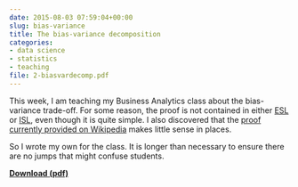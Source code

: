 ```yaml
---
date: 2015-08-03 07:59:04+00:00
slug: bias-variance
title: The bias-variance decomposition
categories:
- data science
- statistics
- teaching
file: 2-biasvardecomp.pdf
---
```


This week, I am teaching my Business Analytics class about the bias-variance trade-off. For some reason, the proof is not contained in either [ESL](https://web.stanford.edu/~hastie/ElemStatLearn/) or [ISL](http://www.statlearning.com/), even though it is quite simple. I also discovered that the [proof currently provided on Wikipedia](https://en.wikipedia.org/wiki/Bias%E2%80%93variance_tradeoff#Derivation) makes little sense in places.

So I wrote my own for the class. It is longer than necessary to ensure there are no jumps that might confuse students.

**[Download (pdf)](/files/2-biasvardecomp.pdf)**
